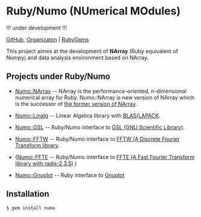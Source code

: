# Ruby/Numo (NUmerical MOdules)

!!! under development !!!

[GitHub](https://github.com/ruby-numo/numo),
[Organizaton](https://github.com/ruby-numo) |
[RubyGems](https://rubygems.org/gems/numo)

This project aimes at the development of
**NArray** (Ruby equivalent of Numpy) and
data analysis environment based on NArray.

## Projects under Ruby/Numo

* [Numo::NArray](https://github.com/ruby-numo/numo-narray) --
NArray is the performance-oriented, n-dimensional numerical array for Ruby.
Numo::NArray is new version of NArray which is the successor of
[the former version of NArray](https://github.com/masa16/narray).

* [Numo::Linalg](https://github.com/ruby-numo/numo-linalg) --
Linear Algebra library with [BLAS](http://www.netlib.org/blas/)/[LAPACK](http://www.netlib.org/lapack/).

* [Numo::GSL](https://github.com/ruby-numo/numo-gsl) --
Ruby/Numo interface to [GSL (GNU Scientific Library)](http://www.gnu.org/software/gsl/).

* [Numo::FFTW](https://github.com/ruby-numo/numo-fftw) --
Ruby/Numo interface to [FFTW (A Discrete Fourier Transform library](http://www.fftw.org/).

* ([Numo::FFTE](https://github.com/ruby-numo/numo-ffte) --
Ruby/Numo interface to [FFTE (A Fast Fourier Transform library with radix-2,3,5)](http://www.ffte.jp/).)

* [Numo::Gnuplot](https://github.com/ruby-numo/numo-gnuplot) --
Ruby interface to [Gnuplot](http://www.gnuplot.info/)

## Installation

```shell
$ gem install numo
```
